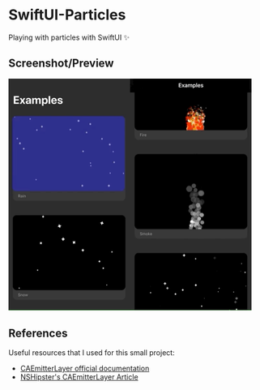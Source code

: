 # SwiftUI-Particles
Playing with particles with SwiftUI ✨


## Screenshot/Preview

<img src="screenshot01.gif" width="240px" /><img src="screenshot02.gif" width="240px" />

## References
Useful resources that I used for this small project:
* [CAEmitterLayer official documentation](https://developer.apple.com/documentation/quartzcore/caemitterlayer)
* [NSHipster's CAEmitterLayer Article](https://nshipster.com/caemitterlayer/)
